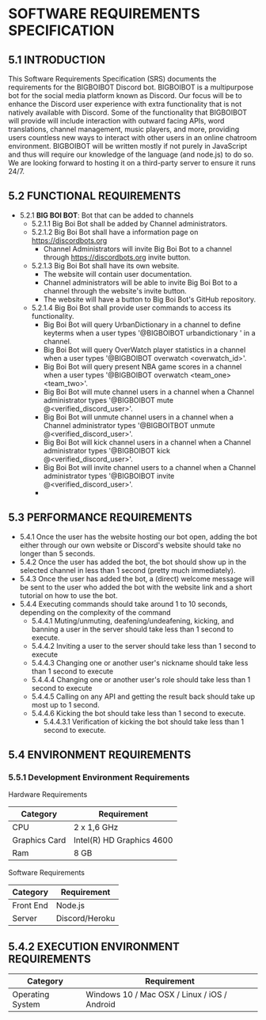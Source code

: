 # SOFTWARE REQUIREMENTS SPECIFICATION
## 5.1 INTRODUCTION
This Software Requirements Specification (SRS) documents the requirements for the BIGBOIBOT Discord bot. BIGBOIBOT is a multipurpose bot for the social media platform known as Discord. Our focus will be to enhance the Discord user experience with extra functionality that is not natively available with Discord. Some of the functionality that BIGBOIBOT will provide will include interaction with outward facing APIs, word translations, channel management, music players, and more, providing users countless new ways to interact with other users in an online chatroom environment. BIGBOIBOT will be written mostly if not purely in JavaScript and thus will require our knowledge of the language (and node.js) to do so. We are looking forward to hosting it on a third-party server to ensure it runs 24/7.
## 5.2 FUNCTIONAL REQUIREMENTS
- 5.2.1 **BIG BOI BOT**: Bot that can be added to channels
  - 5.2.1.1 Big Boi Bot shall be added by Channel administrators.
  - 5.2.1.2 Big Boi Bot shall have a information page on https://discordbots.org
    - Channel Administrators will invite Big Boi Bot to a channel through https://discordbots.org invite button.
  - 5.2.1.3 Big Boi Bot shall have its own website.
    - The website will contain user documentation.
    - Channel administrators will be able to invite Big Boi Bot to a channel through the website's invite button.
    - The website will have a button to Big Boi Bot's GitHub repository.
  - 5.2.1.4 Big Boi Bot shall provide user commands to access its functionality.
    - Big Boi Bot will query UrbanDictionary in a channel to define keyterms when a user types '@BIGBOIBOT urbandictionary <keyterm>' in a channel.
    - Big Boi Bot will query OverWatch player statistics in a channel when a user types '@BIGBOIBOT overwatch <overwatch_id>'.
    - Big Boi Bot will query present NBA game scores in a channel when a user types '@BIGBOIBOT overwatch <team_one> <team_two>'.
    - Big Boi Bot will mute channel users in a channel when a Channel administrator types
    '@BIGBOIBOT mute @<verified_discord_user>'.
    - Big Boi Bot will unmute channel users in a channel when a Channel administrator types
    '@BIGBOITBOT unmute @<verified_discord_user>'.
    - Big Boi Bot will kick channel users in a channel when a Channel administrator types '@BIGBOIBOT kick @<verified_discord_user>'.
    - Big Boi Bot will invite channel users to a channel when a Channel administrator types '@BIGBOIBOT invite @<verified_discord_user>'.
    -

## 5.3 PERFORMANCE REQUIREMENTS
  - 5.4.1 Once the user has the website hosting our bot open, adding the bot either through our own website or Discord's website should take no longer than 5 seconds.
  - 5.4.2 Once the user has added the bot, the bot should show up in the selected channel in less than 1 second (pretty much immediately).
  - 5.4.3 Once the user has added the bot, a (direct) welcome message will be sent to the user who added the bot with the website link and a short tutorial on how to use the bot.
  - 5.4.4 Executing commands should take around 1 to 10 seconds, depending on the complexity of the command
     - 5.4.4.1 Muting/unmuting, deafening/undeafening, kicking, and banning a user in the server should take less than 1 second to execute.
     - 5.4.4.2 Inviting a user to the server should take less than 1 second to execute
     - 5.4.4.3 Changing one or another user's nickname should take less than 1 second to execute
     - 5.4.4.4 Changing one or another user's role should take less than 1 second to execute
     - 5.4.4.5 Calling on any API and getting the result back should take up most up to 1 second.
     - 5.4.4.6 Kicking the bot should take less than 1 second to execute.
       - 5.4.4.3.1 Verification of kicking the bot should take less than 1 second to execute.

## 5.4 ENVIRONMENT REQUIREMENTS

### 5.5.1	Development Environment Requirements
Hardware Requirements

| Category | Requirement |
|---|---|
| CPU | 2 x 1,6 GHz  |
| Graphics Card | Intel(R) HD Graphics 4600 |
| Ram | 8 GB |

Software Requirements

| Category | Requirement |
|---|---|
| Front End | Node.js |
| Server | Discord/Heroku |


## 5.4.2 EXECUTION ENVIRONMENT REQUIREMENTS

| Category | Requirement |
|---|---|
| Operating System | Windows 10 / Mac OSX / Linux / iOS / Android |
